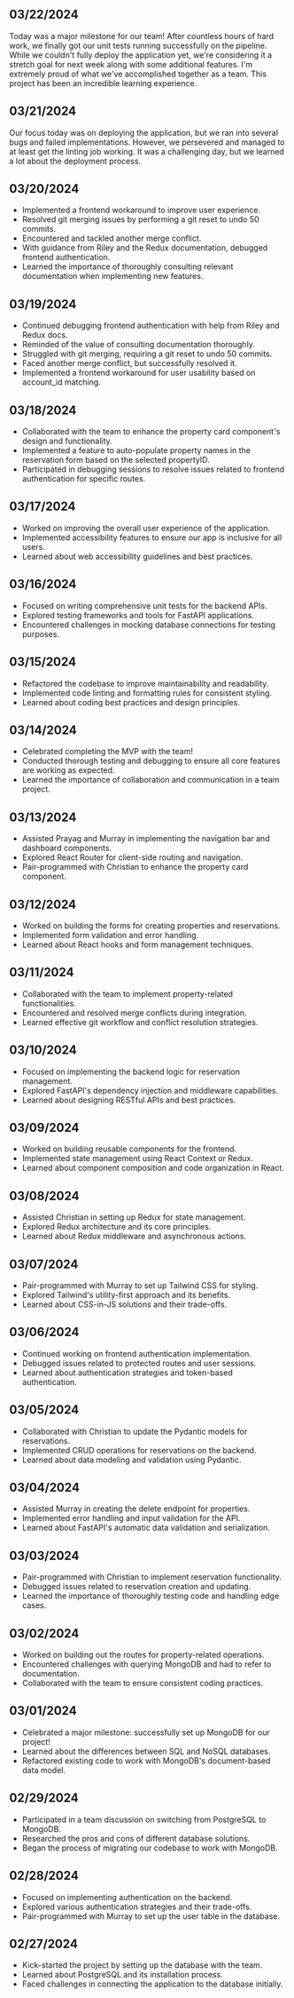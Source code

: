 ## 03/22/2024
Today was a major milestone for our team! After countless hours of hard work, we finally got our unit tests running successfully on the pipeline. While we couldn't fully deploy the application yet, we're considering it a stretch goal for next week along with some additional features. I'm extremely proud of what we've accomplished together as a team. This project has been an incredible learning experience.

## 03/21/2024
Our focus today was on deploying the application, but we ran into several bugs and failed implementations. However, we persevered and managed to at least get the linting job working. It was a challenging day, but we learned a lot about the deployment process.

## 03/20/2024
- Implemented a frontend workaround to improve user experience.
- Resolved git merging issues by performing a git reset to undo 50 commits.
- Encountered and tackled another merge conflict.
- With guidance from Riley and the Redux documentation, debugged frontend authentication.
- Learned the importance of thoroughly consulting relevant documentation when implementing new features.

## 03/19/2024
- Continued debugging frontend authentication with help from Riley and Redux docs.
- Reminded of the value of consulting documentation thoroughly.
- Struggled with git merging, requiring a git reset to undo 50 commits.
- Faced another merge conflict, but successfully resolved it.
- Implemented a frontend workaround for user usability based on account_id matching.

## 03/18/2024
- Collaborated with the team to enhance the property card component's design and functionality.
- Implemented a feature to auto-populate property names in the reservation form based on the selected propertyID.
- Participated in debugging sessions to resolve issues related to frontend authentication for specific routes.

## 03/17/2024
- Worked on improving the overall user experience of the application.
- Implemented accessibility features to ensure our app is inclusive for all users.
- Learned about web accessibility guidelines and best practices.

## 03/16/2024
- Focused on writing comprehensive unit tests for the backend APIs.
- Explored testing frameworks and tools for FastAPI applications.
- Encountered challenges in mocking database connections for testing purposes.

## 03/15/2024
- Refactored the codebase to improve maintainability and readability.
- Implemented code linting and formatting rules for consistent styling.
- Learned about coding best practices and design principles.

## 03/14/2024
- Celebrated completing the MVP with the team!
- Conducted thorough testing and debugging to ensure all core features are working as expected.
- Learned the importance of collaboration and communication in a team project.

## 03/13/2024
- Assisted Prayag and Murray in implementing the navigation bar and dashboard components.
- Explored React Router for client-side routing and navigation.
- Pair-programmed with Christian to enhance the property card component.

## 03/12/2024
- Worked on building the forms for creating properties and reservations.
- Implemented form validation and error handling.
- Learned about React hooks and form management techniques.

## 03/11/2024
- Collaborated with the team to implement property-related functionalities.
- Encountered and resolved merge conflicts during integration.
- Learned effective git workflow and conflict resolution strategies.

## 03/10/2024
- Focused on implementing the backend logic for reservation management.
- Explored FastAPI's dependency injection and middleware capabilities.
- Learned about designing RESTful APIs and best practices.

## 03/09/2024
- Worked on building reusable components for the frontend.
- Implemented state management using React Context or Redux.
- Learned about component composition and code organization in React.

## 03/08/2024
- Assisted Christian in setting up Redux for state management.
- Explored Redux architecture and its core principles.
- Learned about Redux middleware and asynchronous actions.

## 03/07/2024
- Pair-programmed with Murray to set up Tailwind CSS for styling.
- Explored Tailwind's utility-first approach and its benefits.
- Learned about CSS-in-JS solutions and their trade-offs.

## 03/06/2024
- Continued working on frontend authentication implementation.
- Debugged issues related to protected routes and user sessions.
- Learned about authentication strategies and token-based authentication.

## 03/05/2024
- Collaborated with Christian to update the Pydantic models for reservations.
- Implemented CRUD operations for reservations on the backend.
- Learned about data modeling and validation using Pydantic.

## 03/04/2024
- Assisted Murray in creating the delete endpoint for properties.
- Implemented error handling and input validation for the API.
- Learned about FastAPI's automatic data validation and serialization.

## 03/03/2024
- Pair-programmed with Christian to implement reservation functionality.
- Debugged issues related to reservation creation and updating.
- Learned the importance of thoroughly testing code and handling edge cases.

## 03/02/2024
- Worked on building out the routes for property-related operations.
- Encountered challenges with querying MongoDB and had to refer to documentation.
- Collaborated with the team to ensure consistent coding practices.

## 03/01/2024
- Celebrated a major milestone: successfully set up MongoDB for our project!
- Learned about the differences between SQL and NoSQL databases.
- Refactored existing code to work with MongoDB's document-based data model.

## 02/29/2024
- Participated in a team discussion on switching from PostgreSQL to MongoDB.
- Researched the pros and cons of different database solutions.
- Began the process of migrating our codebase to work with MongoDB.

## 02/28/2024
- Focused on implementing authentication on the backend.
- Explored various authentication strategies and their trade-offs.
- Pair-programmed with Murray to set up the user table in the database.

## 02/27/2024
- Kick-started the project by setting up the database with the team.
- Learned about PostgreSQL and its installation process.
- Faced challenges in connecting the application to the database initially.
